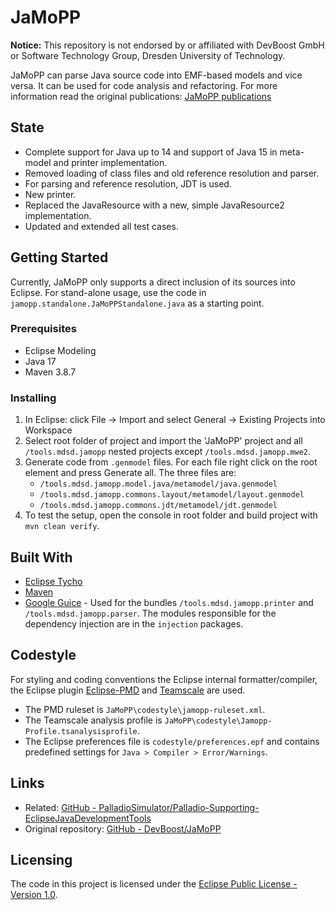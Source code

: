 # JaMoPP
**Notice:** This repository is not endorsed by or affiliated with DevBoost GmbH or Software Technology Group, Dresden University of Technology.

JaMoPP can parse Java source code into EMF-based models and vice versa. It can be used for code analysis and refactoring. For more information read the original publications: [JaMoPP publications](https://github.com/DevBoost/JaMoPP/tree/master/Doc/org.emftext.language.java.doc/publications)

## State
- Complete support for Java up to 14 and support of Java 15 in meta-model and printer implementation.
- Removed loading of class files and old reference resolution and parser.
- For parsing and reference resolution, JDT is used.
- New printer.
- Replaced the JavaResource with a new, simple JavaResource2 implementation.
- Updated and extended all test cases.

## Getting Started
Currently, JaMoPP only supports a direct inclusion of its sources into Eclipse. For stand-alone usage, use the code in `jamopp.standalone.JaMoPPStandalone.java`  as a starting point.

### Prerequisites
- Eclipse Modeling
- Java 17
- Maven 3.8.7

### Installing
1. In Eclipse: click File -> Import and select General -> Existing Projects into Workspace
2. Select root folder of project and import the 'JaMoPP' project and all `/tools.mdsd.jamopp` nested projects except `/tools.mdsd.jamopp.mwe2`.
3. Generate code from `.genmodel` files. For each file right click on the root element and press Generate all. The three files are:
   - `/tools.mdsd.jamopp.model.java/metamodel/java.genmodel`   
   - `/tools.mdsd.jamopp.commons.layout/metamodel/layout.genmodel`
   - `/tools.mdsd.jamopp.commons.jdt/metamodel/jdt.genmodel`
4. To test the setup, open the console in root folder and build project with `mvn clean verify`.

## Built With
- [Eclipse Tycho](https://projects.eclipse.org/projects/technology.tycho)
- [Maven](https://maven.apache.org/)
- [Google Guice](https://github.com/google/guice) - Used for the bundles `/tools.mdsd.jamopp.printer` and `/tools.mdsd.jamopp.parser`. The modules responsible for the dependency injection are in the `injection` packages.

## Codestyle
For styling and coding conventions the Eclipse internal formatter/compiler, the Eclipse plugin [Eclipse-PMD](https://github.com/eclipse-pmd) and [Teamscale](https://teamscale.com) are used.
- The PMD ruleset is `JaMoPP\codestyle\jamopp-ruleset.xml`.
- The Teamscale analysis profile is `JaMoPP\codestyle\Jamopp-Profile.tsanalysisprofile`.
- The Eclipse preferences file is `codestyle/preferences.epf` and contains predefined settings for `Java > Compiler > Error/Warnings`.

## Links
- Related: [GitHub - PalladioSimulator/Palladio-Supporting-EclipseJavaDevelopmentTools](https://github.com/PalladioSimulator/Palladio-Supporting-EclipseJavaDevelopmentTools)
- Original repository: [GitHub - DevBoost/JaMoPP](https://github.com/DevBoost/JaMoPP)

## Licensing
The code in this project is licensed under the [Eclipse Public License - Version 1.0](https://www.eclipse.org/legal/epl-v10.html).

